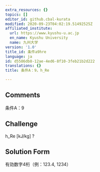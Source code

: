 ```yaml
---
extra_resources: {}
topics: []
editor_id: github.cbal-kurata
modified: 2020-09-23T04:02:19.51492525Z
affiliated_institute:
  url: https://www.kyushu-u.ac.jp
  en_name: Kyushu University
  name: 九州大学
version: '1.0'
title_id: 条件a9hre
language: ja
id: d5586db8-12ae-4ed6-8f10-3feb21b2d222
translations: {}
title: 条件A：9，h_Re

---
```


## Comments
条件A：9

## Challenge
h_Re [kJ/kg] ?

## Solution Form
有効数字4桁（例：123.4,  1234）




